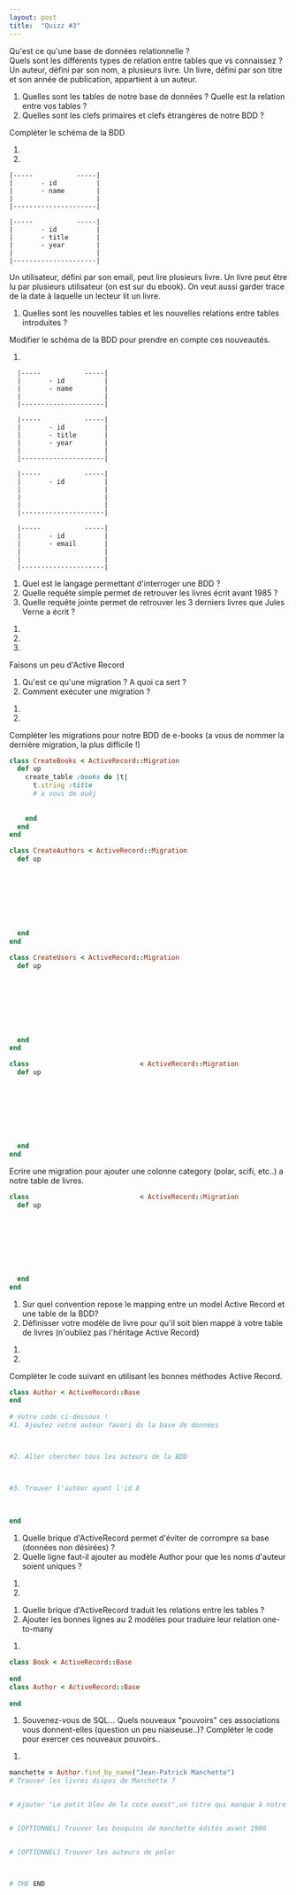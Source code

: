 ```yaml
---
layout: post
title:  "Quizz #3"
---
```


<div class="question">
  Qu'est ce qu'une base de données relationnelle ?
<div>
  
<div class="answer big"></div>  

<div class="question">
  Quels sont les différents types de relation entre tables que vs connaissez ?
<div>
  
<div class="answer big"></div>


<div class="question">
  Un auteur, défini par son nom, a plusieurs livre. Un livre, défini par son titre et son année de publication, appartient à un auteur.
  <ol>
    <li>Quelles sont les tables de notre base de données ? Quelle est la relation entre vos tables ?</li>
    <li>Quelles sont les clefs primaires et clefs étrangères de notre BDD ?</li>
  </ol>
</div>
Compléter le schéma de la BDD


<div class="answer big">
  <ol>
    <li></li>
    <li></li>
  </ol>
</div>

```
|-----           -----|
|       - id          |
|       - name        |
|                     |
|---------------------|

|-----           -----|
|       - id          |
|       - title       |
|       - year        |
|                     |
|---------------------|

```



<div class="question">
  Un utilisateur, défini par son email, peut lire plusieurs livre. Un livre peut être lu par plusieurs utilisateur (on est sur du ebook). On veut aussi garder trace de la date à laquelle un lecteur lit un livre.
  <ol>
    <li>Quelles sont les nouvelles tables et les nouvelles relations entre tables introduites ?</li>
  </ol>
</div>
Modifier le schéma de la BDD pour prendre en compte ces nouveautés.

<div class="answer">
  <ol>
    <li></li>
  </ol>
</div>


```
  |-----           -----|
  |       - id          |
  |       - name        |
  |                     |
  |---------------------|

  |-----           -----|
  |       - id          |
  |       - title       |
  |       - year        |
  |                     |
  |---------------------|

  |-----           -----|
  |       - id          |
  |                     |
  |                     |
  |                     |
  |---------------------|

  |-----           -----|
  |       - id          |
  |       - email       |
  |                     |
  |                     |
  |---------------------|
```

<div class="question">
  <ol>
    <li>Quel est le langage permettant d'interroger une BDD ?</li>
    <li>Quelle requête simple permet de retrouver les livres écrit avant 1985 ?</li>
    <li>Quelle requête jointe permet de retrouver les 3 derniers livres que Jules Verne a écrit ?</li>
  </ol>
</div>

<div class="answer big">
  <ol>
    <li></li>
    <li></li>
    <li></li>
  </ol>
</div>


<div style="page-break-after:always;"></div>


<div class="question">
  Faisons un peu d'Active Record
  <ol>
    <li>Qu'est ce qu'une migration ? A quoi ca sert ?</li>
    <li>Comment exécuter une migration ?</li>
  </ol>
</div>

<div class="answer big">
  <ol>
    <li></li>
    <li></li>
  </ol>
</div>

<div class="question">
  Compléter les migrations pour notre BDD de e-books (a vous de nommer la dernière migration, la plus difficile !)
</div>

```ruby
class CreateBooks < ActiveRecord::Migration
  def up
    create_table :books do |t|
      t.string :title
      # a vous de ouéj
  
  
    end
  end
end
```

```ruby
class CreateAuthors < ActiveRecord::Migration
  def up
  
  
  
  
  
  
  
  
  end
end
```

```ruby
class CreateUsers < ActiveRecord::Migration
  def up
  
  
  
  
  
  
  
  
  end
end
```


```ruby
class                            < ActiveRecord::Migration
  def up
  
  
  
  
  

  
  
  end
end
```

<div class="question">
  Ecrire une migration pour ajouter une colonne category (polar, scifi, etc..) a notre table de livres.
</div>

```ruby
class                            < ActiveRecord::Migration
  def up
  
  
  
  
  

  
  
  end
end
```


<div style="page-break-after:always;"></div>


<div class="question">
  <ol>
    <li>Sur quel convention repose le mapping entre un model Active Record et une table de la BDD?</li>
    <li>Définisser votre modèle de livre pour qu'il soit bien mappé à votre table de livres (n'oubliez pas l'héritage Active Record)</li>
</div>

<div class="answer big">
  <ol>
    <li></li>
    <li></li>
  </ol>
</div>



<div class="question">
    Compléter le code suivant en utilisant les bonnes méthodes Active Record.
</div>

```ruby
class Author < ActiveRecord::Base
end
  
# Votre code ci-dessous !
#1. Ajoutez votre auteur favori ds la base de données



#2. Aller chercher tous les auteurs de la BDD



#3. Trouver l'auteur ayant l'id 8
  
  
  
end
```

<div style="page-break-after:always;"></div>


<div class="question">
    <ol>
      <li>Quelle brique d'ActiveRecord permet d'éviter de corrompre sa base (données non désirées) ?</li>
      <li>Quelle ligne faut-il ajouter au modèle Author pour que les noms d'auteur soient uniques ?</li>
    </ol>
</div>

<div class="answer big">
  <ol>
    <li></li>
    <li></li>
  </ol>
</div>


<div class="question">
    <ol>
      <li>Quelle brique d'ActiveRecord traduit les relations entre les tables ?</li>
      <li>Ajouter les bonnes lignes au 2 modèles pour traduire leur relation one-to-many</li>
    </ol>
</div>

<div class="answer">
  <ol>
    <li></li>
  </ol>
</div>

```ruby
class Book < ActiveRecord::Base
  
end
class Author < ActiveRecord::Base
  
end
```


<div class="question">
    <ol>
      <li>Souvenez-vous de SQL... Quels nouveaux "pouvoirs" ces associations vous donnent-elles (question un peu niaiseuse..)? Compléter le code pour exercer ces nouveaux pouvoirs..</li>
    </ol>
</div>


<div class="answer">
  <ol>
    <li></li>
  </ol>
</div>

```ruby
manchette = Author.find_by_name("Jean-Patrick Manchette")
# Trouver les livres dispos de Manchette ?


# Ajouter "Le petit bleu de la cote ouest",un titre qui manque à notre lamentable BDD


# [OPTIONNEL] Trouver les bouquins de manchette édités avant 1980


# [OPTIONNEL] Trouver les auteurs de polar



# THE END

```

<div style="page-break-after:always;"></div>





